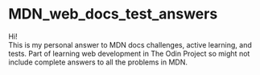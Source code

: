 # MDN_web_docs_test_answers

Hi!<br>
This is my personal answer to MDN docs challenges, active learning, and tests. Part of learning web development in The Odin Project so might not include complete answers to all the problems in MDN. 
